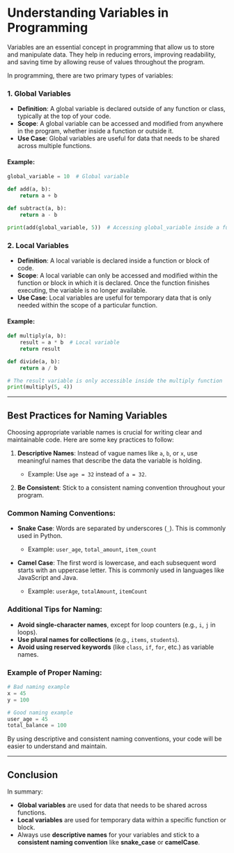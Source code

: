 # Understanding Variables in Programming

Variables are an essential concept in programming that allow us to store and manipulate data. They help in reducing errors, improving readability, and saving time by allowing reuse of values throughout the program.

In programming, there are two primary types of variables:

### 1. **Global Variables**

- **Definition**: A global variable is declared outside of any function or class, typically at the top of your code.
- **Scope**: A global variable can be accessed and modified from anywhere in the program, whether inside a function or outside it.
- **Use Case**: Global variables are useful for data that needs to be shared across multiple functions.

#### Example:
```python
global_variable = 10  # Global variable

def add(a, b):
    return a + b

def subtract(a, b):
    return a - b

print(add(global_variable, 5))  # Accessing global_variable inside a function
```

### 2. **Local Variables**

- **Definition**: A local variable is declared inside a function or block of code.
- **Scope**: A local variable can only be accessed and modified within the function or block in which it is declared. Once the function finishes executing, the variable is no longer available.
- **Use Case**: Local variables are useful for temporary data that is only needed within the scope of a particular function.

#### Example:
```python
def multiply(a, b):
    result = a * b  # Local variable
    return result

def divide(a, b):
    return a / b

# The result variable is only accessible inside the multiply function
print(multiply(5, 4))
```

---

## Best Practices for Naming Variables

Choosing appropriate variable names is crucial for writing clear and maintainable code. Here are some key practices to follow:

1. **Descriptive Names**: Instead of vague names like `a`, `b`, or `x`, use meaningful names that describe the data the variable is holding.
   - Example: Use `age = 32` instead of `a = 32`.

2. **Be Consistent**: Stick to a consistent naming convention throughout your program.

### Common Naming Conventions:

- **Snake Case**: Words are separated by underscores (`_`). This is commonly used in Python.
   - Example: `user_age`, `total_amount`, `item_count`

- **Camel Case**: The first word is lowercase, and each subsequent word starts with an uppercase letter. This is commonly used in languages like JavaScript and Java.
   - Example: `userAge`, `totalAmount`, `itemCount`

### Additional Tips for Naming:
- **Avoid single-character names**, except for loop counters (e.g., `i`, `j` in loops).
- **Use plural names for collections** (e.g., `items`, `students`).
- **Avoid using reserved keywords** (like `class`, `if`, `for`, etc.) as variable names.

### Example of Proper Naming:

```python
# Bad naming example
x = 45
y = 100

# Good naming example
user_age = 45
total_balance = 100
```

By using descriptive and consistent naming conventions, your code will be easier to understand and maintain.

---

## Conclusion

In summary:
- **Global variables** are used for data that needs to be shared across functions.
- **Local variables** are used for temporary data within a specific function or block.
- Always use **descriptive names** for your variables and stick to a **consistent naming convention** like **snake_case** or **camelCase**.

